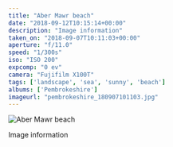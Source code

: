 ```yaml
---
title: "Aber Mawr beach"
date: "2018-09-12T10:15:14+00:00"
description: "Image information"
taken_on: "2018-09-07T10:11:03+00:00"
aperture: "f/11.0"
speed: "1/300s"
iso: "ISO 200"
expcomp: "0 ev"
camera: "Fujifilm X100T"
tags: ['landscape', 'sea', 'sunny', 'beach']
albums: ['Pembrokeshire']
imageurl: "pembrokeshire_180907101103.jpg"
---
```


![Aber Mawr beach](https://wingsopenwide-images.s3.amazonaws.com/xs/pembrokeshire_180907101103.jpg)

Image information
